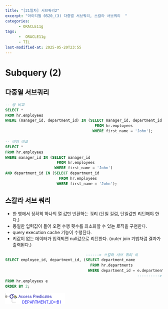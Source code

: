 ```yaml
---
title: "[21일차] 서브쿼리2"
excerpt: "아이티윌 0520_(3) 다중열 서브쿼리, 스칼라 서브쿼리  "
categories:
      - ORACLE11g
tags:
      -  ORACLE11g
      - TIL
last-modified-at: 2025-05-20T23:55
---
```


# Subquery (2)

## 다중열 서브쿼리

```sql
-- 쌍 비교
SELECT *
FROM hr.employees
WHERE (manager_id, department_id) IN (SELECT manager_id, department_id
                                        FROM hr.employees
                                       WHERE first_name = 'John'); 

-- 비쌍 비교
SELECT *
FROM hr.employees
WHERE manager_id IN (SELECT manager_id
                       FROM hr.employees
                      WHERE first_name = 'John')
AND department_id IN (SELECT department_id
                        FROM hr.employees
                       WHERE first_name = 'John');                                                               
```

## 스칼라 서브 쿼리

- 한 행에서 정확히 하나의 열 값만 반환하는 쿼리 (단일 컬럼, 단일값만 리턴해야 한다.)
- 동일한 입력값이 들어 오면 수행 횟수를 최소화할 수 있는 로직을 구현한다.
- query execution cache 기능이 수행된다.
- 키값이 없는 데이터가 입력되면 null값으로 리턴한다. (outer join 기법처럼 결과가 출력된다.)

```sql
                                    ------> 스칼라 서브 쿼리 식                        
SELECT employee_id, department_id, (SELECT department_name
                                      FROM hr.departments
                                     WHERE department_id = e.department_id)
                                                           ----------> 변수 처리 (B1)
FROM hr.employees e
ORDER BY 2;
```

![image.png](/assets/20250520/2.png)